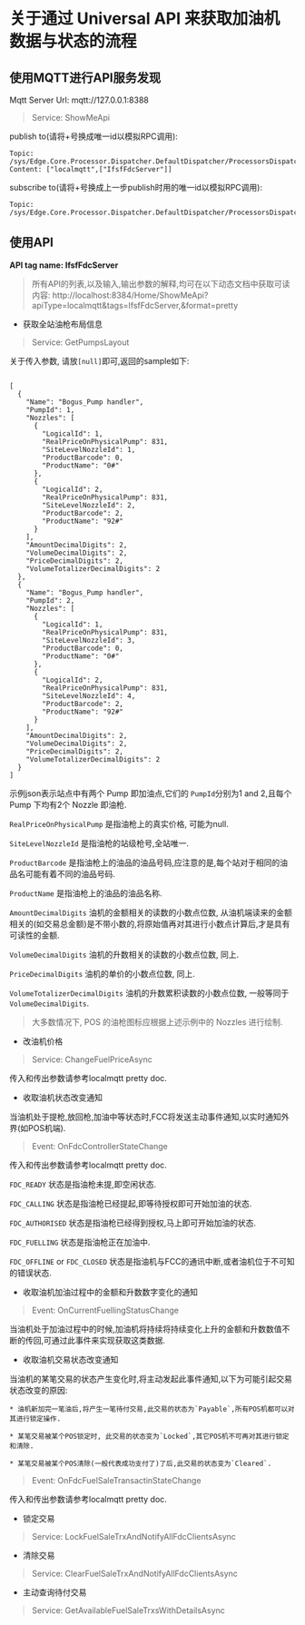 # 关于通过 Universal API 来获取加油机数据与状态的流程
## 使用MQTT进行API服务发现

Mqtt Server Url:  mqtt://127.0.0.1:8388

> Service: ShowMeApi

publish to(请将+号换成唯一id以模拟RPC调用):
```
Topic: /sys/Edge.Core.Processor.Dispatcher.DefaultDispatcher/ProcessorsDispatcher/thing/service/ShowMeApi/+
Content: ["localmqtt",["IfsfFdcServer"]]
```
subscribe to(请将+号换成上一步publish时用的唯一id以模拟RPC调用):
```
Topic: /sys/Edge.Core.Processor.Dispatcher.DefaultDispatcher/ProcessorsDispatcher/thing/service/ShowMeApi_reply/+
```
## 使用API

 **API tag name: IfsfFdcServer** 

> 所有API的列表,以及输入,输出参数的解释,均可在以下动态文档中获取可读内容:
> http://localhost:8384/Home/ShowMeApi?apiType=localmqtt&tags=IfsfFdcServer,&format=pretty

 - 获取全站油枪布局信息

> Service: GetPumpsLayout

关于传入参数, 请放`[null]`即可,返回的sample如下:


```

[
  {
    "Name": "Bogus_Pump handler",
    "PumpId": 1,
    "Nozzles": [
      {
        "LogicalId": 1,
        "RealPriceOnPhysicalPump": 831,
        "SiteLevelNozzleId": 1,
        "ProductBarcode": 0,
        "ProductName": "0#"
      },
      {
        "LogicalId": 2,
        "RealPriceOnPhysicalPump": 831,
        "SiteLevelNozzleId": 2,
        "ProductBarcode": 2,
        "ProductName": "92#"
      }
    ],
    "AmountDecimalDigits": 2,
    "VolumeDecimalDigits": 2,
    "PriceDecimalDigits": 2,
    "VolumeTotalizerDecimalDigits": 2
  },
  {
    "Name": "Bogus_Pump handler",
    "PumpId": 2,
    "Nozzles": [
      {
        "LogicalId": 1,
        "RealPriceOnPhysicalPump": 831,
        "SiteLevelNozzleId": 3,
        "ProductBarcode": 0,
        "ProductName": "0#"
      },
      {
        "LogicalId": 2,
        "RealPriceOnPhysicalPump": 831,
        "SiteLevelNozzleId": 4,
        "ProductBarcode": 2,
        "ProductName": "92#"
      }
    ],
    "AmountDecimalDigits": 2,
    "VolumeDecimalDigits": 2,
    "PriceDecimalDigits": 2,
    "VolumeTotalizerDecimalDigits": 2
  }
]
```
示例json表示站点中有两个 Pump 即加油点,它们的 `PumpId`分别为1 and 2,且每个 Pump 下均有2个 Nozzle 即油枪.

`RealPriceOnPhysicalPump` 是指油枪上的真实价格, 可能为null.

`SiteLevelNozzleId` 是指油枪的站级枪号,全站唯一.

`ProductBarcode` 是指油枪上的油品的油品号码,应注意的是,每个站对于相同的油品名可能有着不同的油品号码.

`ProductName` 是指油枪上的油品的油品名称.

`AmountDecimalDigits` 油机的金额相关的读数的小数点位数, 从油机端读来的金额相关的(如交易总金额)是不带小数的,将原始值再对其进行小数点计算后,才是具有可读性的金额.

`VolumeDecimalDigits` 油机的升数相关的读数的小数点位数, 同上.

`PriceDecimalDigits` 油机的单价的小数点位数, 同上.

`VolumeTotalizerDecimalDigits` 油机的升数累积读数的小数点位数, 一般等同于`VolumeDecimalDigits`.

> 大多数情况下, POS 的油枪图标应根据上述示例中的 Nozzles 进行绘制.

 - 改油机价格

> Service: ChangeFuelPriceAsync

传入和传出参数请参考localmqtt pretty doc.

 - 收取油机状态改变通知

当油机处于提枪,放回枪,加油中等状态时,FCC将发送主动事件通知,以实时通知外界(如POS机端).

> Event: OnFdcControllerStateChange

传入和传出参数请参考localmqtt pretty doc.

`FDC_READY` 状态是指油枪未提,即空闲状态.

`FDC_CALLING` 状态是指油枪已经提起,即等待授权即可开始加油的状态.

`FDC_AUTHORISED` 状态是指油枪已经得到授权,马上即可开始加油的状态.

`FDC_FUELLING` 状态是指油枪正在加油中.

`FDC_OFFLINE` or `FDC_CLOSED` 状态是指油机与FCC的通讯中断,或者油机位于不可知的错误状态.

- 收取油机加油过程中的金额和升数数字变化的通知

> Event: OnCurrentFuellingStatusChange

当油机处于加油过程中的时候,加油机将持续将持续变化上升的金额和升数数值不断的传回,可通过此事件来实现获取这类数据.

- 收取油机交易状态改变通知

当油机的某笔交易的状态产生变化时,将主动发起此事件通知,以下为可能引起交易状态改变的原因:

    * 油机新加完一笔油后,将产生一笔待付交易,此交易的状态为`Payable`,所有POS机都可以对其进行锁定操作.

    * 某笔交易被某个POS锁定时, 此交易的状态变为`Locked`,其它POS机不可再对其进行锁定和清除.

    * 某笔交易被某个POS清除(一般代表成功支付了)了后,此交易的状态变为`Cleared`.

> Event: OnFdcFuelSaleTransactinStateChange

传入和传出参数请参考localmqtt pretty doc.

 - 锁定交易

> Service: LockFuelSaleTrxAndNotifyAllFdcClientsAsync

 - 清除交易

> Service: ClearFuelSaleTrxAndNotifyAllFdcClientsAsync

 - 主动查询待付交易

> Service: GetAvailableFuelSaleTrxsWithDetailsAsync

